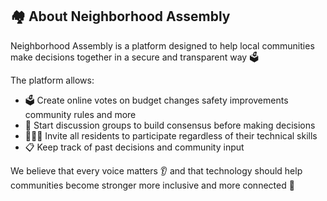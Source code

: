 ## 🏘️ About Neighborhood Assembly

Neighborhood Assembly is a platform designed to help local communities make decisions together in a secure and transparent way 🗳️

The platform allows:
- 🗳️ Create online votes on budget changes safety improvements community rules and more
- 💬 Start discussion groups to build consensus before making decisions
- 🧑‍🤝‍🧑 Invite all residents to participate regardless of their technical skills
- 📋 Keep track of past decisions and community input

We believe that every voice matters 👂 and that technology should help communities become stronger more inclusive and more connected 🤝
